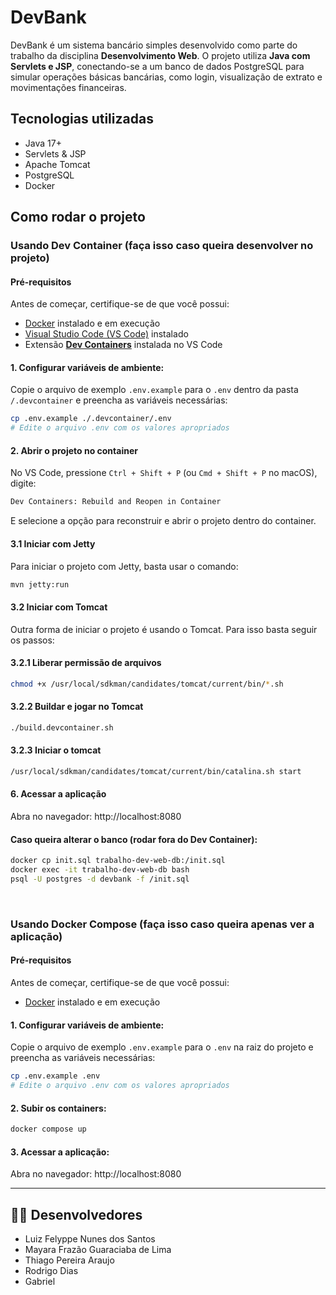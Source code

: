# DevBank

DevBank é um sistema bancário simples desenvolvido como parte do trabalho da disciplina **Desenvolvimento Web**. O projeto utiliza **Java com Servlets e JSP**, conectando-se a um banco de dados PostgreSQL para simular operações básicas bancárias, como login, visualização de extrato e movimentações financeiras.

## Tecnologias utilizadas

- Java 17+
- Servlets & JSP
- Apache Tomcat
- PostgreSQL
- Docker

## Como rodar o projeto

### Usando Dev Container (faça isso caso queira desenvolver no projeto)

#### Pré-requisitos

Antes de começar, certifique-se de que você possui:

- [Docker](https://www.docker.com/) instalado e em execução
- [Visual Studio Code (VS Code)](https://code.visualstudio.com/) instalado
- Extensão **[Dev Containers](https://marketplace.visualstudio.com/items?itemName=ms-vscode-remote.remote-containers)** instalada no VS Code

#### 1. Configurar variáveis de ambiente:

Copie o arquivo de exemplo `.env.example` para o `.env` dentro da pasta `/.devcontainer` e preencha as variáveis necessárias:
```bash
cp .env.example ./.devcontainer/.env
# Edite o arquivo .env com os valores apropriados
```

#### 2. Abrir o projeto no container
No VS Code, pressione `Ctrl + Shift + P` (ou `Cmd + Shift + P` no macOS), digite:
```txt
Dev Containers: Rebuild and Reopen in Container
```
E selecione a opção para reconstruir e abrir o projeto dentro do container.

#### 3.1 Iniciar com Jetty
Para iniciar o projeto com Jetty, basta usar o comando:


```bash
mvn jetty:run
```

#### 3.2 Iniciar com Tomcat
Outra forma de iniciar o projeto é usando o Tomcat. Para isso basta seguir os passos:

#### 3.2.1 Liberar permissão de arquivos

```bash
chmod +x /usr/local/sdkman/candidates/tomcat/current/bin/*.sh
```

#### 3.2.2 Buildar e jogar no Tomcat

```bash
./build.devcontainer.sh
```

#### 3.2.3 Iniciar o tomcat

```bash
/usr/local/sdkman/candidates/tomcat/current/bin/catalina.sh start
```






#### 6. Acessar a aplicação

Abra no navegador: http://localhost:8080

#### Caso queira alterar o banco (rodar fora do Dev Container):

```bash
docker cp init.sql trabalho-dev-web-db:/init.sql
docker exec -it trabalho-dev-web-db bash
psql -U postgres -d devbank -f /init.sql
```

</br>

### Usando Docker Compose (faça isso caso queira apenas ver a aplicação)

#### Pré-requisitos

Antes de começar, certifique-se de que você possui:

- [Docker](https://www.docker.com/) instalado e em execução

#### 1. Configurar variáveis de ambiente:

Copie o arquivo de exemplo `.env.example` para o `.env` na raiz do projeto e preencha as variáveis necessárias:
```bash
cp .env.example .env
# Edite o arquivo .env com os valores apropriados
```

#### 2. Subir os containers:

```bash
docker compose up
```

#### 3. Acessar a aplicação:

Abra no navegador: http://localhost:8080

---

## 👨‍💻 Desenvolvedores

- Luiz Felyppe Nunes dos Santos
- Mayara Frazão Guaraciaba de Lima
- Thiago Pereira Araujo
- Rodrigo Dias
- Gabriel
